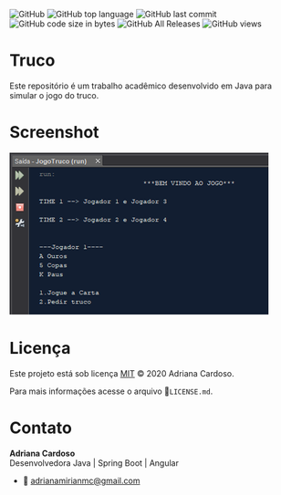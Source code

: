 ![GitHub](https://img.shields.io/github/license/AdrianaMendes/truco.svg?color=Blue&label=License&style=flat-square) ![GitHub top language](https://img.shields.io/github/languages/top/AdrianaMendes/truco.svg?color=Blue&style=flat-square) ![GitHub last commit](https://img.shields.io/github/last-commit/AdrianaMendes/truco.svg?color=Blue&label=Last%20Commit&style=flat-square) ![GitHub code size in bytes](https://img.shields.io/github/languages/code-size/AdrianaMendes/truco.svg?color=Blue&label=Code%20Size&style=flat-square) ![GitHub All Releases](https://img.shields.io/github/downloads/AdrianaMendes/truco/total.svg?color=Blue&label=Downloads&style=flat-square) ![GitHub views](https://img.shields.io/github/search/AdrianaMendes/truco/truco.svg?color=Blue&label=Views&style=flat-square)

# Truco

Este repositório é um trabalho acadêmico desenvolvido em Java para simular o jogo do truco.

# Screenshot

![Início](img/inicio.png)

# Licença

Este projeto está sob licença [MIT](https://choosealicense.com/licenses/mit/) © 2020 Adriana Cardoso. 

Para mais informações acesse o arquivo :scroll:`LICENSE.md`.

# Contato

**Adriana Cardoso**  
Desenvolvedora Java | Spring Boot | Angular 
- 📧 adrianamirianmc@gmail.com
